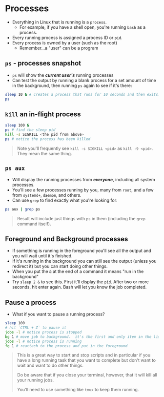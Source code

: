 # Processes

- Everything in Linux that is running is a `process`.
  - For example, if you have a shell open, you're running `bash` as a process.
- Every running process is assigned a process ID or `pid`.
- Every process is owned by a user (such as the root)
  - Remember...a "user" can be a program

## `ps` - processes snapshot

- `ps` will show the **_current user's_** running processes
- Can test the output by running a blank process for a set amount of time in the background, then running `ps` again to see if it's there:

```sh
sleep 10 & # creates a process that runs for 10 seconds and then exits. "&" means run in the background
ps
```

## `kill` an in-flight process

```sh
sleep 100 &
ps # find the sleep pid
kill -s SIGKILL <the pid from above>
ps # notice the process has been killed
```

> Note you'll frequently see `kill -s SIGKILL <pid>` as `kill -9 <pid>`. They mean the same thing.

## `ps aux`

- Will display the running processes from **_everyone_**, including all system processes.
- You'll see a few processes running by you, many from `root`, and a few from `systemd+`, `daemon`, and others.
- Can use `grep` to find exactly what you're looking for:

```sh
ps aux | grep ps
```

> Result will include just things with `ps` in them (including the `grep` command itself).

## Foreground and Background processes

- If something is running in the foreground you'll see all the output and you will wait until it's finished.
- If it's running in the background you can still see the output (unless you redirect it) but you can start doing other things.
- When you put the `&` at the end of a command it means "run in the background"
- Try `sleep 2 &` to see this. First it'll display the `pid`. After two or more seconds, hit enter again. Bash will let you know the job completed.

## Pause a process

- What if you want to pause a running process?

```sh
sleep 100
# hit `CTRL + Z` to pause it
jobs -l # notice process is stopped
bg 1 # move job to background.  it's the first and only item in the list, the number refers to that
jobs -l # notice process is running
fg 1 # reattach to the process and put in the foreground
```

> This is a great way to start and stop scripts and in particular if you have a long running task that you want to complete but don't want to wait and want to do other things.
>
> Do be aware that if you close your terminal, however, that it will kill all your running jobs.
>
> You'll need to use something like `tmux` to keep them running.
